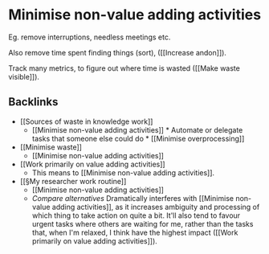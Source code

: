 # Minimise non-value adding activities
Eg. remove interruptions, needless meetings etc.

Also remove time spent finding things (sort), ([[Increase andon]]).

Track many metrics, to figure out where time is wasted ([[Make waste visible]]).

## Backlinks
* [[Sources of waste in knowledge work]]
	* [[Minimise non-value adding activities]]
	\* Automate or delegate tasks that someone else could do
	\* [[Minimise overprocessing]]
* [[Minimise waste]]
	* [[Minimise non-value adding activities]]
* [[Work primarily on value adding activities]]
	* This means to [[Minimise non-value adding activities]].
* [[§My researcher work routine]]
	* [[Minimise non-value adding activities]]
	* *Compare alternatives*
Dramatically interferes with [[Minimise non-value adding activities]], as it increases ambiguity and processing of which thing to take action on quite a bit. It'll also tend to favour urgent tasks where others are waiting for me, rather than the tasks that, when I'm relaxed, I think have the highest impact ([[Work primarily on value adding activities]]).

<!-- #work -->

<!-- {BearID:4FCF0C73-67B9-42BD-B29D-0948CEC816FD-2923-000010BE73751A14} -->
